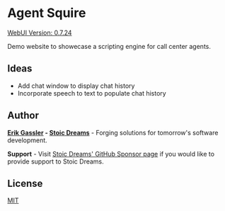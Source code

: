 # Agent Squire

[WebUI Version: 0.7.24](https://github.com/StoicDreams/RustWebUI)

Demo website to showecase a scripting engine for call center agents.

## Ideas

* Add chat window to display chat history
* Incorporate speech to text to populate chat history

## Author

**[Erik Gassler](https://www.erikgassler.com) - [Stoic Dreams](https://www.stoicdreams.com)** - Forging solutions for tomorrow's software development.

**Support** - Visit [Stoic Dreams' GitHub Sponsor page](https://github.com/sponsors/StoicDreams) if you would like to provide support to Stoic Dreams.

## License

[MIT](LICENSE)
